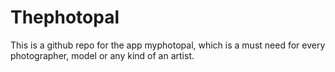 # Thephotopal
This is a github repo for the app myphotopal, which is a must need for every photographer, model or any kind of an artist.
